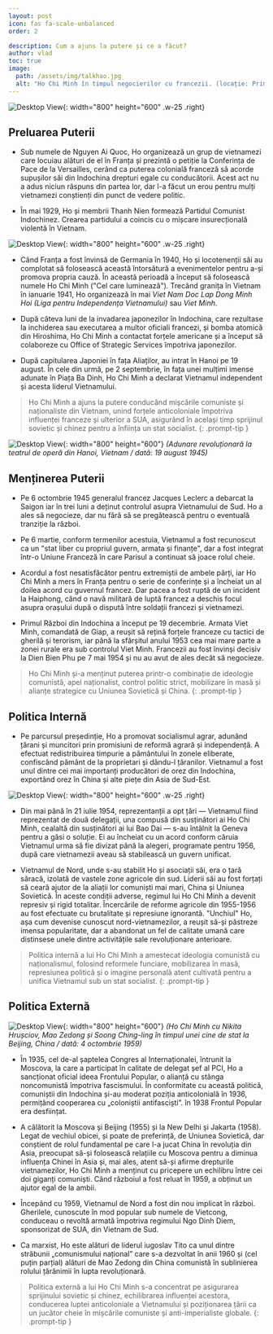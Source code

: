 ```yaml
---
layout: post
icon: fas fa-scale-unbalanced
order: 2

description: Cum a ajuns la putere și ce a făcut?
author: vlad
toc: true
image:
  path: /assets/img/talkhao.jpg
  alt: "Ho Chi Minh în timpul negocierilor cu francezii. (locație: Primăria Parisului, Franța / dată: la 4 iulie 1946)"
---
```


![Desktop View](/assets/img/ICP.png){: width="800" height="600" .w-25 .right}

## Preluarea Puterii

- Sub numele de Nguyen Ai Quoc, Ho organizează un grup de vietnamezi care locuiau alături de el în Franța și prezintă o petiție la Conferința de Pace de la Versailles, cerând ca puterea colonială franceză să acorde supușilor săi din Indochina drepturi egale cu conducătorii. Acest act nu a adus niciun răspuns din partea lor, dar l-a făcut un erou pentru mulți vietnamezi conștienți din punct de vedere politic.

- În mai 1929, Ho și membrii Thanh Nien formează Partidul Comunist Indochinez. Crearea partidului a coincis cu o mișcare insurecțională violentă în Vietnam.

![Desktop View](/assets/img/vietminh.png){: width="800" height="600" .w-25 .right}

- Când Franța a fost învinsă de Germania în 1940, Ho și locotenenții săi au complotat să folosească această întorsătură a evenimentelor pentru a-și promova propria cauză. În această perioadă a început să folosească numele Ho Chi Minh ("Cel care luminează"). Trecând granița în Vietnam în ianuarie 1941, Ho organizează în mai _Viet Nam Doc Lap Dong Minh Hoi (Liga pentru Independența Vietnamului)_ sau _Viet Minh_.

- După câteva luni de la invadarea japonezilor în Indochina, care rezultase la inchiderea sau executarea a multor oficiali francezi, și bomba atomică din Hiroshima, Ho Chi Minh a contactat forțele americane și a început să colaboreze cu Office of Strategic Services împotriva japonezilor.

- După capitularea Japoniei în fața Aliaților, au intrat în Hanoi pe 19 august. În cele din urmă, pe 2 septembrie, în fața unei mulțimi imense adunate în Piața Ba Dinh, Ho Chi Minh a declarat Vietnamul independent și acesta liderul Vietnamului.

> Ho Chi Minh a ajuns la putere conducând mișcările comuniste și naționaliste din Vietnam, unind forțele anticoloniale împotriva influenței franceze și ulterior a SUA, asigurând în același timp sprijinul sovietic și chinez pentru a înființa un stat socialist.
{: .prompt-tip }

![Desktop View](/assets/img/independentasf.jpg){: width="800" height="600"}
_(Adunare revoluționară la teatrul de operă din Hanoi, Vietnam / dată: 19 august 1945)_
## Menținerea Puterii

- Pe 6 octombrie 1945 generalul francez Jacques Leclerc a debarcat la Saigon iar în trei luni a deținut controlul asupra Vietnamului de Sud. Ho a ales să negocieze, dar nu fără să se pregătească pentru o eventuală tranziție la război.

- Pe 6 martie, conform termenilor acestuia, Vietnamul a fost recunoscut ca un "stat liber cu propriul guvern, armata și finanțe", dar a fost integrat într-o Uniune Franceză în care Parisul a continuat să joace rolul cheie.

- Acordul a fost nesatisfăcător pentru extremiștii de ambele părți, iar Ho Chi Minh a mers în Franța pentru o serie de conferințe și a încheiat un al doilea acord cu guvernul francez. Dar pacea a fost ruptă de un incident la Haiphong, când o navă militară de luptă francez a deschis focul asupra orașului după o dispută între soldații francezi și vietnamezi.

- Primul Război din Indochina a început pe 19 decembrie. Armata Viet Minh, comandată de Giap, a reușit să rețină forțele franceze cu tactici de gherilă și terorism, iar până la sfârșitul anului 1953 cea mai mare parte a zonei rurale era sub controlul Viet Minh. Francezii au fost învinși decisiv la Dien Bien Phu pe 7 mai 1954 și nu au avut de ales decât să negocieze.

> Ho Chi Minh și-a menținut puterea printr-o combinație de ideologie comunistă, apel naționalist, control politic strict, mobilizare în masă și alianțe strategice cu Uniunea Sovietică și China.
{: .prompt-tip }

## Politica Internă
- Pe parcursul președinție, Ho a promovat socialismul agrar, adunând țărani și muncitori prin promisiuni de reformă agrară și independență. A efectuat redistribuirea timpurie a pământului în zonele eliberate, confiscând pământ de la proprietari și dându-l țăranilor. Vietnamul a fost unul dintre cei mai importanți producători de orez din Indochina, exportând orez în China și alte piețe din Asia de Sud-Est.

![Desktop View](/assets/img/vietnammap.webp){: width="800" height="600" .w-25 .right}

- Din mai până în 21 iulie 1954, reprezentanții a opt țări — Vietnamul fiind reprezentat de două delegații, una compusă din susținători ai Ho Chi Minh, cealaltă din susținători ai lui Bao Dai — s-au întâlnit la Geneva pentru a găsi o soluție. Ei au încheiat cu un acord conform căruia Vietnamul urma să fie divizat până la alegeri, programate pentru 1956, după care vietnamezii aveau să stabilească un guvern unificat. 

- Vietnamul de Nord, unde s-au stabilit Ho și asociații săi, era o țară săracă, izolată de vastele zone agricole din sud. Liderii săi au fost forțați să ceară ajutor de la aliații lor comuniști mai mari, China și Uniunea Sovietică. În aceste condiții adverse, regimul lui Ho Chi Minh a devenit represiv și rigid totalitar. Încercările de reforme agricole din 1955-1956 au fost efectuate cu brutalitate și represiune ignorantă. "Unchiul" Ho, așa cum devenise cunoscut nord-vietnamezilor, a reușit să-și păstreze imensa popularitate, dar a abandonat un fel de calitate umană care distinsese unele dintre activitățile sale revoluționare anterioare.

> Politica internă a lui Ho Chi Minh a amestecat ideologia comunistă cu naționalismul, folosind reformele funciare, mobilizarea în masă, represiunea politică și o imagine personală atent cultivată pentru a unifica Vietnamul sub un stat socialist.
{: .prompt-tip }

## Politica Externă

![Desktop View](/assets/img/iwonderwhatsfordinner.jpg){: width="800" height="600"}
_(Ho Chi Minh cu Nikita Hrușciov, Mao Zedong și Soong Ching-ling în timpul unei cine de stat la Beijing, China / dată: 4 octombrie 1959)_

- În 1935, cel de-al șaptelea Congres al Internaționalei, întrunit la Moscova, la care a participat în calitate de delegat șef al PCI, Ho a sancționat oficial ideea Frontului Popular, o alianță cu stânga noncomunistă împotriva fascismului. În conformitate cu această politică, comuniștii din Indochina și-au moderat poziția anticolonială în 1936, permițând cooperarea cu „coloniștii antifasciști”. în 1938 Frontul Popular era desființat.

- A călătorit la Moscova și Beijing (1955) și la New Delhi și Jakarta (1958). Legat de vechiul obicei, și poate de preferință, de Uniunea Sovietică, dar conștient de rolul fundamental pe care l-a jucat China în revoluția din Asia, preocupat să-și folosească relațiile cu Moscova pentru a diminua influența Chinei în Asia și, mai ales, atent să-și afirme drepturile vietnamezilor, Ho Chi Minh a menținut cu pricepere un echilibru între cei doi giganți comuniști. Când războiul a fost reluat în 1959, a obținut un ajutor egal de la ambii.

- Începând cu 1959, Vietnamul de Nord a fost din nou implicat în război. Gherilele, cunoscute în mod popular sub numele de Vietcong, conduceau o revoltă armată împotriva regimului Ngo Dinh Diem, sponsorizat de SUA, din Vietnam de Sud.

- Ca marxist, Ho este alături de liderul iugoslav Tito ca unul dintre străbunii „comunismului național” care s-a dezvoltat în anii 1960 și (cel puțin parțial) alături de Mao Zedong din China comunistă în sublinierea rolului țărănimii în lupta revoluționară.

> Politica externă a lui Ho Chi Minh s-a concentrat pe asigurarea sprijinului sovietic și chinez, echilibrarea influenței acestora, conducerea luptei anticoloniale a Vietnamului și poziționarea țării ca un jucător cheie în mișcările comuniste și anti-imperialiste globale.
{: .prompt-tip }